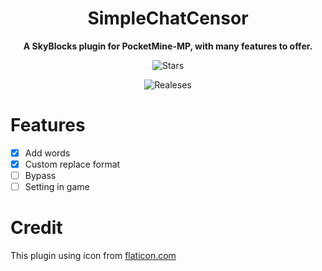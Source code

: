 <h1 align="center">
    SimpleChatCensor
</h1>
<p align="center">
    <b>A SkyBlocks plugin for PocketMine-MP, with many features to offer.</b>
</p>
<p align="center">
    <img alt="Stars" src="https://img.shields.io/github/stars/AzelCH/SimpleChatCensor?style=plastic">
</p>
<p align="center">
    <img alt="Realeses" src="https://img.shields.io/github/v/release/AzelCH/SimpleChatCensor?label=release&sort=semver">
</p>

# Features
- [x] Add words
- [x] Custom replace format
- [ ] Bypass
- [ ] Setting in game

# Credit
This plugin using icon from <a href="https://flaticon.com">flaticon.com</a>
